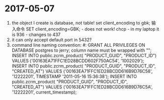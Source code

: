 # 2017-05-07
1. the object I create is database, not table!
set client_encoding to gbk;
输入命令 SET client_encoding=GBK; - does not work!
chcp - in my laptop it is 936 - changes to 437
2. it can only accept default port in 5432?
3. command line naming convention: <username>#:
GRANT ALL PRIVILEGES ON DATABASE postgres to jerry;
column name must be wrapped with "";
INSERT INTO public.zcrm_product(
	"PRODUCT_GUID", "PRODUCT_ID")
	VALUES ('00163EA71FFC1ED28BCDD602F750AC54', '1002029');
INSERT INTO public.zcrm_product(
	"PRODUCT_GUID", "PRODUCT_ID", "CREATED_AT")
	VALUES ('00163EA71FFC1ED28BCDD616B9D76C58', '12222201', TIMESTAMP '2011-05-16 15:36:38');
INSERT INTO public.zcrm_product(
	"PRODUCT_GUID", "PRODUCT_ID", "CREATED_AT")
	VALUES ('00163EA71FFC1ED28BCDD616B9D76C5A', '12222201', current_timestamp);